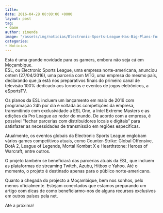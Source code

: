 ```yaml
---
title: 
date: 2016-04-28 00:00:00 +0000
layout: post
tag:
- Game
author: zinenda
image: "/assets/img/noticias/Electronic-Sports-League-Has-Big-Plans-for-2014-Says-CEO-413171-2.jpg"
categories:
- Noticias
---
```


Esta é uma grande novidade para os gamers, embora não seja cá em Moçambique.<br>
ESL, ou Electronic Sports League, uma empresa norte-americana, anunciou ontem (27/04/2016), uma parceria com MTG, uma empresa do mesmo país, declarando que já está nos preparativos finais do primeiro canal de televisão 100% dedicado aos torneios e eventos de jogos eletrônicos, a eSportsTV.

Os planos da ESL incluem um lançamento em maio de 2016 com programação 24h por dia e voltada às competições da empresa, transmitindo com exclusividade a ESL One, a Intel Extreme Masters e as edições da Pro League ao redor do mundo. 
De acordo com a empresa, é possível “fechar parcerias com distribuidores locais e digitais” para satisfazer as necessidades de transmissão em regiões específicas.

Atualmente, os eventos globais da Electronic Sports League englobam vários games competitivos atuais, como Counter-Strike: Global Offensive, DotA 2, League of Legends, Mortal Kombat X e Hearthstone: Heroes of Warcraft, entre outros.

O projeto também se beneficiará das parcerias atuais da ESL, que incluem as plataformas de streaming Twitch, Azubu, Hitbox e Yahoo. 
Até o momento, o projeto é destinado apenas para o público norte-americano.

Quanto a chegada do projecto a Moçambique, bem nos sonhos, pelo menos oficialmente. Estejam conectados que estamos preparando um artigo com dicas de como beneficiarmo-nos de alguns recursos exclusivos em outros países pela net.

Até a próxima!